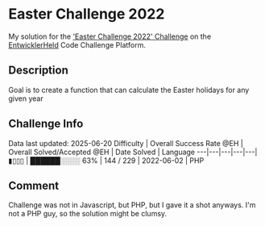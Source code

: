 # Easter Challenge 2022

My solution for the ['Easter Challenge 2022' Challenge](https://platform.entwicklerheld.de/challenge/easter-challenge-2022?technology=PHP) on the [EntwicklerHeld](https://platform.entwicklerheld.de/) Code Challenge Platform.

## Description
Goal is to create a function that can calculate the Easter holidays for any given year

## Challenge Info
Data last updated: 2025-06-20
Difficulty | Overall Success Rate @EH | Overall Solved/Accepted @EH | Date Solved | Language
---|---|---|---|---|
▮▯▯▯ | ██████░░░░ 63% | 144 / 229 | 2022-06-02 | PHP

## Comment
Challenge was not in Javascript, but PHP, but I gave it a shot anyways. I'm not a PHP guy, so the solution might be clumsy.